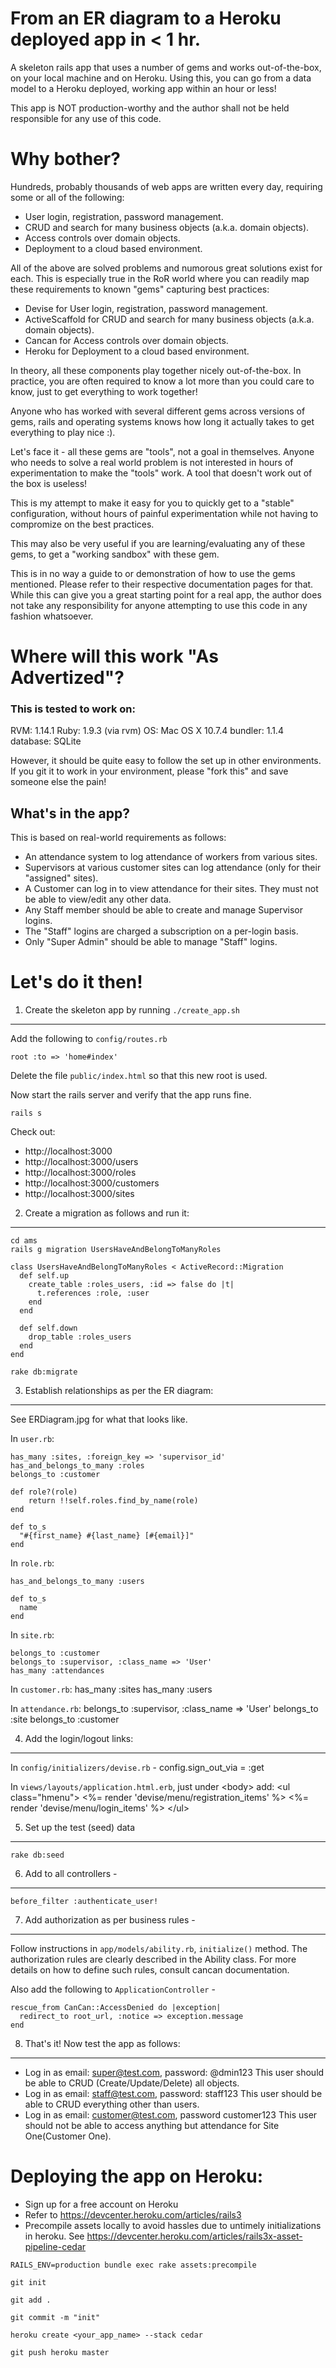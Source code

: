From an ER diagram to a Heroku deployed app in &lt; 1 hr.
=============
A skeleton rails app that uses a number of gems and works 
out-of-the-box, on your local machine and on Heroku.
Using this, you can go from a data model to a Heroku deployed,
working app within an hour or less!

This app is NOT production-worthy and the author shall not be held
responsible for any use of this code.

Why bother?
===========
Hundreds, probably thousands of web apps are written every day, 
requiring some or all of the following:

* User login, registration, password management.
* CRUD and search for many business objects (a.k.a. domain objects).
* Access controls over domain objects.
* Deployment to a cloud based environment.

All of the above are solved problems and numorous great solutions exist
for each. This is especially true in the RoR world where you can readily
map these requirements to known "gems" capturing best practices:

* Devise for User login, registration, password management.
* ActiveScaffold for CRUD and search for many business objects (a.k.a. domain objects).
* Cancan for Access controls over domain objects.
* Heroku for Deployment to a cloud based environment.

In theory, all these components play together nicely out-of-the-box.
In practice, you are often required to know a lot more than you could
care to know, just to get everything to work together!

Anyone who has worked with several different gems across versions of
gems, rails and operating systems knows how long it actually takes to
get everything to play nice :).

Let's face it - all these gems are "tools", not a goal in themselves.
Anyone who needs to solve a real world problem is not interested in 
hours of experimentation to make the "tools" work. A tool that doesn't 
work out of the box is useless!

This is my attempt to make it easy for you to quickly get to a
"stable" configuration, without hours of painful experimentation while
not having to compromize on the best practices.

This may also be very useful if you are learning/evaluating any of these
gems, to get a "working sandbox" with these gem.

This is in no way a guide to or demonstration of how to use the gems
mentioned. Please refer to their respective documentation pages for
that. While this can give you a great starting point for a real app, the
author does not take any responsibility for anyone attempting to use
this code in any fashion whatsoever.

Where will this work "As Advertized"? 
=====================================

### This is tested to work on:
RVM: 1.14.1
Ruby: 1.9.3 (via rvm)
OS: Mac OS X 10.7.4
bundler: 1.1.4
database: SQLite

However, it should be quite easy to follow the set up in other
environments.
If you git it to work in your environment, please "fork this" 
and save someone else the pain!

What's in the app?
------------------
This is based on real-world requirements as follows:
* An attendance system to log attendance of workers from various sites.
* Supervisors at various customer sites can log attendance (only for
their "assigned" sites).
* A Customer can log in to view attendance for their sites. They must
not be able to view/edit any other data.
* Any Staff member should be able to create and manage Supervisor
logins.
* The "Staff" logins are charged a subscription on a per-login basis. 
* Only "Super Admin" should be able to manage "Staff" logins.

Let's do it then!
=================

1. Create the skeleton app by running `./create_app.sh`
-------------------------------------------------------

Add the following to `config/routes.rb`

    root :to => 'home#index'

Delete the file `public/index.html` so that this new root is used.

Now start the rails server and verify that the app runs fine.

    rails s

Check out:
* http://localhost:3000
* http://localhost:3000/users
* http://localhost:3000/roles
* http://localhost:3000/customers
* http://localhost:3000/sites

2. Create a migration as follows and run it:
--------------------------------------------
    cd ams
    rails g migration UsersHaveAndBelongToManyRoles

    class UsersHaveAndBelongToManyRoles < ActiveRecord::Migration
      def self.up
        create_table :roles_users, :id => false do |t|
          t.references :role, :user
        end
      end
    
      def self.down
        drop_table :roles_users
      end
    end

    rake db:migrate

3. Establish relationships as per the ER diagram:
-------------------------------------------------

See ERDiagram.jpg for what that looks like.

In `user.rb`: 

    has_many :sites, :foreign_key => 'supervisor_id'
    has_and_belongs_to_many :roles
    belongs_to :customer

    def role?(role)
        return !!self.roles.find_by_name(role)
    end

    def to_s
      "#{first_name} #{last_name} [#{email}]"
    end

In `role.rb`:

    has_and_belongs_to_many :users

    def to_s
      name
    end

In `site.rb`:

    belongs_to :customer
    belongs_to :supervisor, :class_name => 'User'
    has_many :attendances

In `customer.rb`:
    has_many :sites
    has_many :users

In `attendance.rb`:
    belongs_to :supervisor, :class_name => 'User'
    belongs_to :site
    belongs_to :customer

4. Add the login/logout links:
------------------------------
In `config/initializers/devise.rb` - 
    config.sign_out_via = :get

In `views/layouts/application.html.erb`, just under &lt;body&gt; add:
    &lt;ul class="hmenu">
      &lt;%= render 'devise/menu/registration_items' %>
      &lt;%= render 'devise/menu/login_items' %>
    &lt;/ul>

5. Set up the test (seed) data
------------------------------
    rake db:seed

6. Add to all controllers - 
---------------------------
    before_filter :authenticate_user!

7. Add authorization as per business rules -
-------------------------------------------- 
Follow instructions in `app/models/ability.rb`, `initialize()` method.
The authorization rules are clearly described in the Ability class.
For more details on how to define such rules, consult cancan
documentation.

Also add the following to `ApplicationController` - 

    rescue_from CanCan::AccessDenied do |exception|
      redirect_to root_url, :notice => exception.message
    end

8. That's it! Now test the app as follows:
------------------------------------------
* Log in as email: super@test.com, password: @dmin123
  This user should be able to CRUD (Create/Update/Delete) all objects.
* Log in as email: staff@test.com, password: staff123
  This user should be able to CRUD everything other than users.
* Log in as email: customer@test.com, password customer123
  This user should not be able to access anything but attendance for
Site One(Customer One).

Deploying the app on Heroku:
============================
* Sign up for a free account on Heroku
* Refer to https://devcenter.heroku.com/articles/rails3
* Precompile assets locally to avoid hassles due to untimely initializations in heroku.
See https://devcenter.heroku.com/articles/rails3x-asset-pipeline-cedar

`RAILS_ENV=production bundle exec rake assets:precompile`

`git init`

`git add .`

`git commit -m "init"`

`heroku create <your_app_name> --stack cedar`

`git push heroku master`


